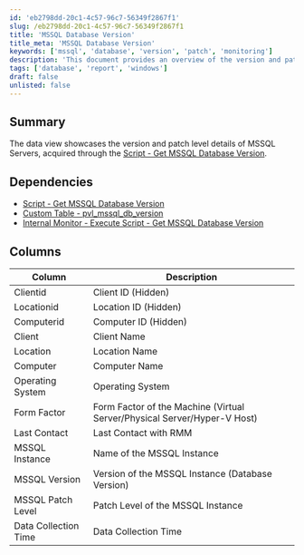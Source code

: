 ```yaml
---
id: 'eb2798dd-20c1-4c57-96c7-56349f2867f1'
slug: /eb2798dd-20c1-4c57-96c7-56349f2867f1
title: 'MSSQL Database Version'
title_meta: 'MSSQL Database Version'
keywords: ['mssql', 'database', 'version', 'patch', 'monitoring']
description: 'This document provides an overview of the version and patch level details of MSSQL Servers, detailing the data collected through the associated script and its dependencies. It outlines the key columns and their descriptions for better understanding and utilization.'
tags: ['database', 'report', 'windows']
draft: false
unlisted: false
---
```


## Summary

The data view showcases the version and patch level details of MSSQL Servers, acquired through the [Script - Get MSSQL Database Version](/docs/03f2c6fe-2b6d-43bd-b5c8-de3cb55c0dee).

## Dependencies

- [Script - Get MSSQL Database Version](/docs/03f2c6fe-2b6d-43bd-b5c8-de3cb55c0dee)
- [Custom Table - pvl_mssql_db_version](/docs/e0ec87f6-0624-40db-ac6b-1b7d823e6b37)
- [Internal Monitor - Execute Script - Get MSSQL Database Version](/docs/d7ad7eb3-8f39-4798-a80c-f0a6cdae7213)

## Columns

| Column                | Description                                                        |
|----------------------|--------------------------------------------------------------------|
| Clientid             | Client ID (Hidden)                                                |
| Locationid           | Location ID (Hidden)                                              |
| Computerid           | Computer ID (Hidden)                                              |
| Client               | Client Name                                                       |
| Location             | Location Name                                                     |
| Computer             | Computer Name                                                     |
| Operating System      | Operating System                                                  |
| Form Factor          | Form Factor of the Machine (Virtual Server/Physical Server/Hyper-V Host) |
| Last Contact         | Last Contact with RMM                                            |
| MSSQL Instance       | Name of the MSSQL Instance                                       |
| MSSQL Version        | Version of the MSSQL Instance (Database Version)                 |
| MSSQL Patch Level    | Patch Level of the MSSQL Instance                                 |
| Data Collection Time  | Data Collection Time                                              |

